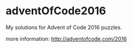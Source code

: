 # adventOfCode2016
My solutions for Advent of Code 2016 puzzles.

more information: http://adventofcode.com/2016
